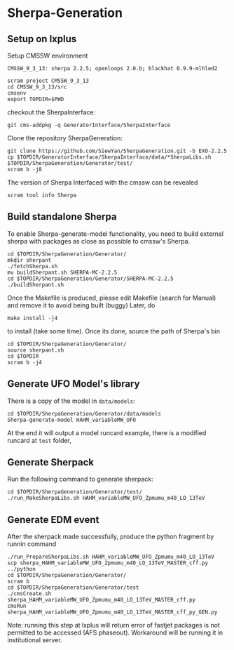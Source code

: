 # Sherpa-Generation

## Setup on lxplus

   Setup CMSSW environment
   ``` 
   CMSSW_9_3_13: sherpa 2.2.5; openloops 2.0.b; blackhat 0.9.9-mlhled2
   ```

   ```
   scram project CMSSW_9_3_13
   cd CMSSW_9_3_13/src
   cmsenv	 
   export TOPDIR=$PWD
   ```

   checkout the SherpaInterface: 

   ```
   git cms-addpkg -q GeneratorInterface/SherpaInterface
   ```
   
   Clone the repository SherpaGeneration:

   ```
   git clone https://github.com/SiewYan/SherpaGeneration.git -b EXO-2.2.5
   cp $TOPDIR/GeneratorInterface/SherpaInterface/data/*SherpaLibs.sh $TOPDIR/SherpaGeneration/Generator/test/
   scram b -j8
   ```
   
   The version of Sherpa Interfaced with the cmssw can be revealed

   ```
   scram tool info Sherpa
   ```
   
## Build standalone Sherpa

   To enable Sherpa-generate-model functionality, you need to build external sherpa with packages as close as possible to cmssw's Sherpa.
   
   ```
   cd $TOPDIR/SherpaGeneration/Generator/
   mkdir sherpant
   ./fetchSherpa.sh
   mv buildSherpant.sh SHERPA-MC-2.2.5
   cd $TOPDIR/SherpaGeneration/Generator/SHERPA-MC-2.2.5
   ./buildSherpant.sh
   ```
   
   Once the Makefile is produced, please edit Makefile (search for Manual) and remove it to avoid being built (buggy)
   Later, do
   
   ```
   make install -j4
   ```

   to install (take some time). Once its done, source the path of Sherpa's bin
   
   ```
   cd $TOPDIR/SherpaGeneration/Generator/
   source sherpant.sh
   cd $TOPDIR
   scram b -j4
   ```
   
## Generate UFO Model's library

   There is a copy of the model in ```data/models```:
   
   ```
   cd $TOPDIR/SherpaGeneration/Generator/data/models
   Sherpa-generate-model HAHM_variableMW_UFO
   ```
   
   At the end it will output a model runcard example, there is a modified runcard at ```test``` folder,
   
## Generate Sherpack
   Run the following command to generate sherpack:
   
   ```
   cd $TOPDIR/SherpaGeneration/Generator/test/
   ./run_MakeSherpaLibs.sh HAHM_variableMW_UFO_Zpmumu_m40_LO_13TeV
   ```
   
## Generate EDM event

   After the sherpack made successfully, produce the python fragment by runnin command

   ```
   ./run_PrepareSherpaLibs.sh HAHM_variableMW_UFO_Zpmumu_m40_LO_13TeV
   scp sherpa_HAHM_variableMW_UFO_Zpmumu_m40_LO_13TeV_MASTER_cff.py ../python
   cd $TOPDIR/SherpaGeneration/Generator/
   scram b 
   cd $TOPDIR/SherpaGeneration/Generator/test
   ./cmsCreate.sh sherpa_HAHM_variableMW_UFO_Zpmumu_m40_LO_13TeV_MASTER_cff.py
   cmsRun sherpa_HAHM_variableMW_UFO_Zpmumu_m40_LO_13TeV_MASTER_cff_py_GEN.py
   ```
   
   Note: running this step at lxplus will return error of fastjet packages is not permitted to be accessed (AFS phaseout).
   Workaround will be running it in institutional server.
